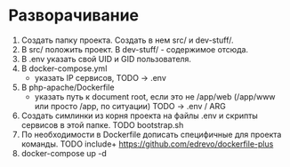 # Разворачивание

1. Создать папку проекта. Создать в нем src/ и dev-stuff/.
2. В src/ положить проект. В dev-stuff/ - содержимое отсюда.
3. В .env указать свой UID и GID пользователя.
4. В docker-compose.yml 
    * указать IP сервисов, TODO -> .env
5. В php-apache/Dockerfile
    * указать путь к document root, если это не /app/web (/app/www или просто /app, по ситуации) TODO -> .env / ARG
5. Создать симлинки из корня проекта на файлы .env и скрипты сервисов в этой папке. TODO bootstrap.sh
6. По необходимости в Dockerfile дописать специфичные для проекта команды. TODO include+ https://github.com/edrevo/dockerfile-plus
7. docker-compose up -d

